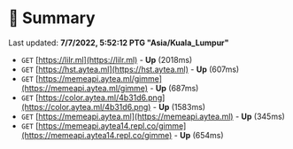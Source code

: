 # 📖 Summary
Last updated: **7/7/2022, 5:52:12 PTG "Asia/Kuala_Lumpur"**

- `GET` [https://lilr.ml](https://lilr.ml) - **Up** (2018ms)
- `GET` [https://hst.aytea.ml](https://hst.aytea.ml) - **Up** (607ms)
- `GET` [https://memeapi.aytea.ml/gimme](https://memeapi.aytea.ml/gimme) - **Up** (687ms)
- `GET` [https://color.aytea.ml/4b31d6.png](https://color.aytea.ml/4b31d6.png) - **Up** (1583ms)
- `GET` [https://memeapi.aytea.ml](https://memeapi.aytea.ml) - **Up** (345ms)
- `GET` [https://memeapi.aytea14.repl.co/gimme](https://memeapi.aytea14.repl.co/gimme) - **Up** (654ms)
